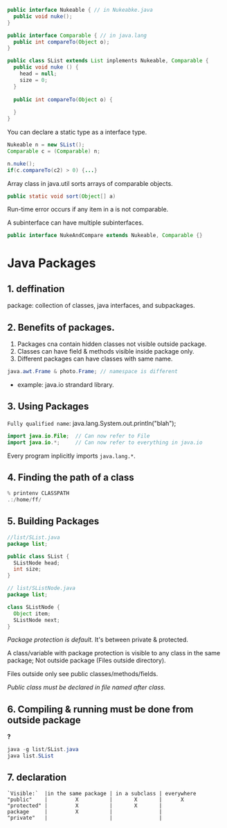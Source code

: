 ```java
public interface Nukeable { // in Nukeabke.java
  public void nuke();
}

public interface Comparable { // in java.lang
  public int compareTo(Object o);
}

public class SList extends List inplements Nukeable, Comparable {
  public void nuke () {
    head = null;
    size = 0;
  }
  
  public int compareTo(Object o) {
  
  }
}
```

You can declare a static type as a interface type.
```java
Nukeable n = new SList();
Comparable c = (Comparable) n;

n.nuke();
if(c.compareTo(c2) > 0) {...}
```
Array class in java.util sorts arrays of comparable objects.
```java
public static void sort(Object[] a)
```
Run-time error occurs if any item in a is not comparable.

A subinterface can have multiple subinterfaces.
```java
public interface NukeAndCompare extends Nukeable, Comparable {}
```



# Java Packages
## 1. deffination
package: collection of classes, java interfaces, and subpackages.

## 2. Benefits of packages.
1. Packages cna contain hidden classes not visible outside package.
2. Classes can have field & methods visible inside package only.
3. Different packages can have classes with same name.
```java
java.awt.Frame & photo.Frame; // namespace is different
```
* example:
java.io strandard library.

## 3. Using Packages

`Fully qualified name`: java.lang.System.out.println("blah");

```java
import java.io.File;  // Can now refer to File
import java.io.*;     // Can now refer to everything in java.io
```
Every program inplicitly imports `java.lang.*`.

## 4. Finding the path of a class
```java
% printenv CLASSPATH
.:/home/ff/
```
## 5. Building Packages
```java
//list/SList.java
package list;

public class SList {
  SListNode head;
  int size;
}

// list/SListNode.java
package list;

class SListNode {
  Object item;
  SListNode next;
}
```
*Package protection is default.* It's between private & protected.

A class/variable with package protection is visible to any class in the same package; Not outside package (Files outside directory).

Files outside only see public classes/methods/fields.


*Public class must be declared in file named after class.*

## 6. Compiling & running must be done from outside package

**?**

```java
java -g list/SList.java
java list.SList
```
## 7. declaration
```
`Visible:`  |in the same package | in a subclass | everywhere
"public"    |         X          |       X       |      X
"protected" |         X          |       X       |
package     |         X          |               |
"private"   |                    |               |
```
